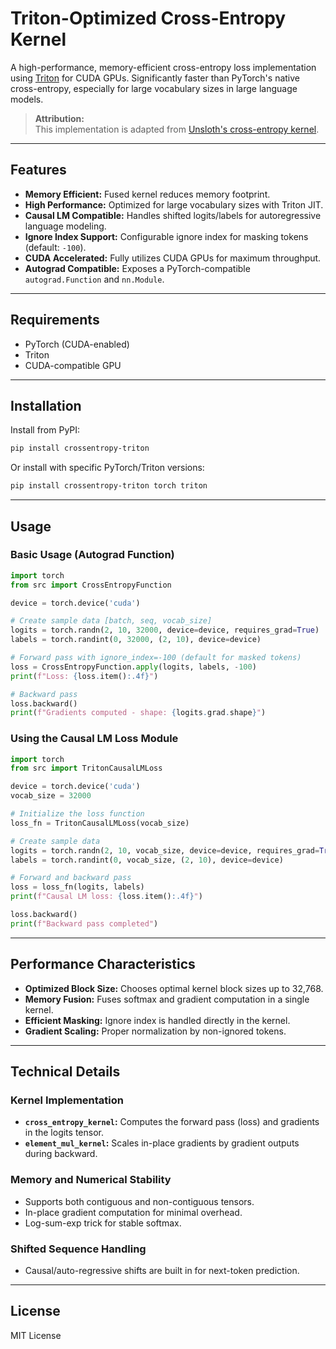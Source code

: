 # Triton-Optimized Cross-Entropy Kernel

A high-performance, memory-efficient cross-entropy loss implementation using [Triton](https://github.com/openai/triton) for CUDA GPUs. Significantly faster than PyTorch's native cross-entropy, especially for large vocabulary sizes in large language models.

> **Attribution:**  
> This implementation is adapted from [Unsloth's cross-entropy kernel](https://github.com/unslothai/unsloth/blob/1898b6d049d606ec88f3f9307172373776eec0f6/unsloth/kernels/cross_entropy_loss.py).

---

## Features

- **Memory Efficient:** Fused kernel reduces memory footprint.
- **High Performance:** Optimized for large vocabulary sizes with Triton JIT.
- **Causal LM Compatible:** Handles shifted logits/labels for autoregressive language modeling.
- **Ignore Index Support:** Configurable ignore index for masking tokens (default: `-100`).
- **CUDA Accelerated:** Fully utilizes CUDA GPUs for maximum throughput.
- **Autograd Compatible:** Exposes a PyTorch-compatible `autograd.Function` and `nn.Module`.

---

## Requirements

- PyTorch (CUDA-enabled)
- Triton
- CUDA-compatible GPU

---

## Installation

Install from PyPI:

```bash
pip install crossentropy-triton
```

Or install with specific PyTorch/Triton versions:

```bash
pip install crossentropy-triton torch triton
```

---

## Usage

### Basic Usage (Autograd Function)

```python
import torch
from src import CrossEntropyFunction

device = torch.device('cuda')

# Create sample data [batch, seq, vocab_size]
logits = torch.randn(2, 10, 32000, device=device, requires_grad=True)
labels = torch.randint(0, 32000, (2, 10), device=device)

# Forward pass with ignore_index=-100 (default for masked tokens)
loss = CrossEntropyFunction.apply(logits, labels, -100)
print(f"Loss: {loss.item():.4f}")

# Backward pass
loss.backward()
print(f"Gradients computed - shape: {logits.grad.shape}")
```

### Using the Causal LM Loss Module

```python
import torch
from src import TritonCausalLMLoss

device = torch.device('cuda')
vocab_size = 32000

# Initialize the loss function
loss_fn = TritonCausalLMLoss(vocab_size)

# Create sample data
logits = torch.randn(2, 10, vocab_size, device=device, requires_grad=True)
labels = torch.randint(0, vocab_size, (2, 10), device=device)

# Forward and backward pass
loss = loss_fn(logits, labels)
print(f"Causal LM loss: {loss.item():.4f}")

loss.backward()
print(f"Backward pass completed")
```

---

## Performance Characteristics

- **Optimized Block Size:** Chooses optimal kernel block sizes up to 32,768.
- **Memory Fusion:** Fuses softmax and gradient computation in a single kernel.
- **Efficient Masking:** Ignore index is handled directly in the kernel.
- **Gradient Scaling:** Proper normalization by non-ignored tokens.

---

## Technical Details

### Kernel Implementation

- **`cross_entropy_kernel`:** Computes the forward pass (loss) and gradients in the logits tensor.
- **`element_mul_kernel`:** Scales in-place gradients by gradient outputs during backward.

### Memory and Numerical Stability

- Supports both contiguous and non-contiguous tensors.
- In-place gradient computation for minimal overhead.
- Log-sum-exp trick for stable softmax.

### Shifted Sequence Handling

- Causal/auto-regressive shifts are built in for next-token prediction.

---

## License

MIT License
